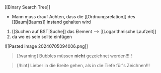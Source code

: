 [[Binary Search Tree]]
- Mann muss drauf Achten, dass die [[Ordnungsrelation]] des [[Baum|Baums]] instand gehalten wird

1. [[Suchen auf BST|Suche]] das Element --> [[Logarithmische Laufzeit]]
2. da wo es sein sollte einfügen

![[Pasted image 20240705094006.png]]

> [!warning] Bubbles müssen **nicht** gezeichnet werden!!!!!

> [!hint] Lieber in die Breite gehen, als in die Tiefe für's Zeichnen!!!